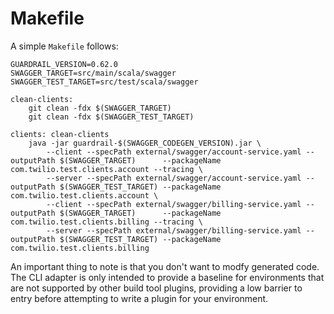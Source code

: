Makefile
========

A simple `Makefile` follows:

```
GUARDRAIL_VERSION=0.62.0
SWAGGER_TARGET=src/main/scala/swagger
SWAGGER_TEST_TARGET=src/test/scala/swagger

clean-clients:
	git clean -fdx $(SWAGGER_TARGET)
	git clean -fdx $(SWAGGER_TEST_TARGET)

clients: clean-clients
	java -jar guardrail-$(SWAGGER_CODEGEN_VERSION).jar \
		--client --specPath external/swagger/account-service.yaml --outputPath $(SWAGGER_TARGET)      --packageName com.twilio.test.clients.account --tracing \
		--server --specPath external/swagger/account-service.yaml --outputPath $(SWAGGER_TEST_TARGET) --packageName com.twilio.test.clients.account \
		--client --specPath external/swagger/billing-service.yaml --outputPath $(SWAGGER_TARGET)      --packageName com.twilio.test.clients.billing --tracing \
		--server --specPath external/swagger/billing-service.yaml --outputPath $(SWAGGER_TEST_TARGET) --packageName com.twilio.test.clients.billing
```

An important thing to note is that you don't want to modfy generated code. The CLI adapter is only intended to provide a baseline for environments that are not supported by other build tool plugins, providing a low barrier to entry before attempting to write a plugin for your environment.
